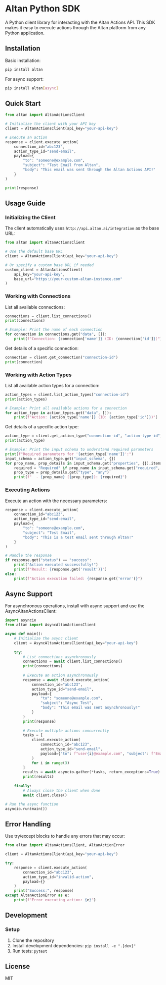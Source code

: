 # Altan Python SDK

A Python client library for interacting with the Altan Actions API. This SDK makes it easy to execute actions through the Altan platform from any Python application.

## Installation

Basic installation:

```bash
pip install altan
```

For async support:

```bash
pip install altan[async]
```

## Quick Start

```python
from altan import AltanActionsClient

# Initialize the client with your API key
client = AltanActionsClient(api_key="your-api-key")

# Execute an action
response = client.execute_action(
    connection_id="abc123",
    action_type_id="send-email",
    payload={
        "to": "someone@example.com",
        "subject": "Test Email from Altan",
        "body": "This email was sent through the Altan Actions API!"
    }
)

print(response)
```

## Usage Guide

### Initializing the Client

The client automatically uses `http://api.altan.ai/integration` as the base URL:

```python
from altan import AltanActionsClient

# Use the default base URL
client = AltanActionsClient(api_key="your-api-key")

# Or specify a custom base URL if needed
custom_client = AltanActionsClient(
    api_key="your-api-key",
    base_url="https://your-custom-altan-instance.com"
)
```

### Working with Connections

List all available connections:

```python
connections = client.list_connections()
print(connections)

# Example: Print the name of each connection
for connection in connections.get("data", []):
    print(f"Connection: {connection['name']} (ID: {connection['id']})")
```

Get details of a specific connection:

```python
connection = client.get_connection("connection-id")
print(connection)
```

### Working with Action Types

List all available action types for a connection:

```python
action_types = client.list_action_types("connection-id")
print(action_types)

# Example: Print all available actions for a connection
for action_type in action_types.get("data", []):
    print(f"Action: {action_type['name']} (ID: {action_type['id']})")
```

Get details of a specific action type:

```python
action_type = client.get_action_type("connection-id", "action-type-id")
print(action_type)

# Example: Print the input schema to understand required parameters
print(f"Required parameters for '{action_type['name']}':")
input_schema = action_type.get("input_schema", {})
for prop_name, prop_details in input_schema.get("properties", {}).items():
    required = "Required" if prop_name in input_schema.get("required", []) else "Optional"
    prop_type = prop_details.get("type", "any")
    print(f"  - {prop_name} ({prop_type}): {required}")
```

### Executing Actions

Execute an action with the necessary parameters:

```python
response = client.execute_action(
    connection_id="abc123",
    action_type_id="send-email",
    payload={
        "to": "someone@example.com",
        "subject": "Test Email",
        "body": "This is a test email sent through Altan!"
    }
)

# Handle the response
if response.get("status") == "success":
    print("Action executed successfully!")
    print(f"Result: {response.get('result')}")
else:
    print(f"Action execution failed: {response.get('error')}")
```

## Async Support

For asynchronous operations, install with async support and use the AsyncAltanActionsClient:

```python
import asyncio
from altan import AsyncAltanActionsClient

async def main():
    # Initialize the async client
    client = AsyncAltanActionsClient(api_key="your-api-key")
    
    try:
        # List connections asynchronously
        connections = await client.list_connections()
        print(connections)
        
        # Execute an action asynchronously
        response = await client.execute_action(
            connection_id="abc123",
            action_type_id="send-email",
            payload={
                "to": "someone@example.com",
                "subject": "Async Test",
                "body": "This email was sent asynchronously!"
            }
        )
        print(response)
        
        # Execute multiple actions concurrently
        tasks = [
            client.execute_action(
                connection_id="abc123",
                action_type_id="send-email",
                payload={"to": f"user{i}@example.com", "subject": f"Email {i}", "body": f"Message {i}"}
            )
            for i in range(3)
        ]
        results = await asyncio.gather(*tasks, return_exceptions=True)
        print(results)
        
    finally:
        # Always close the client when done
        await client.close()

# Run the async function
asyncio.run(main())
```

## Error Handling

Use try/except blocks to handle any errors that may occur:

```python
from altan import AltanActionsClient, AltanActionError

client = AltanActionsClient(api_key="your-api-key")

try:
    response = client.execute_action(
        connection_id="abc123",
        action_type_id="invalid-action",
        payload={}
    )
    print("Success:", response)
except AltanActionError as e:
    print(f"Error executing action: {e}")
```

## Development

### Setup

1. Clone the repository
2. Install development dependencies: `pip install -e ".[dev]"`
3. Run tests: `pytest`

## License

MIT 